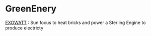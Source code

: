 # GreenEnery  

[EXOWATT]() : Sun focus to heat bricks and power a Sterling Engine to produce electricty  

